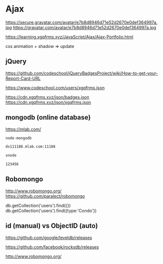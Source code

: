 # Ajax  


https://secure.gravatar.com/avatar/e7b8d8946d71e52d2670e0def364997a.jpg
https://gravatar.com/avatar/e7b8d8946d71e52d2670e0def364997a.jpg



https://learning.xgqfrms.xyz/JavaScript/Ajax/Ajax-Portfolio.html

css animation + shadow => update


## jQuery  


https://github.com/codeschool/jQueryBadgesProject/wiki/How-to-get-your-Report-Card-URL  

https://www.codeschool.com/users/xgqfrms.json  

https://cdn.xgqfrms.xyz/json/badges.json  
https://cdn.xgqfrms.xyz/json/xgqfrms.json

## mongodb (online database)  

https://mlab.com/  


```sh
node-mongodb

ds111188.mlab.com:11188

xnode

123456

``` 
## Robomongo  

http://www.robomongo.org/  
https://github.com/paralect/robomongo  

db.getCollection('users').find({})
db.getCollection('users').find({type:'Condo'})

## id (manual) vs ObjectID (auto)  






https://github.com/google/leveldb/releases  

https://github.com/facebook/rocksdb/releases  

http://www.robomongo.org/  
